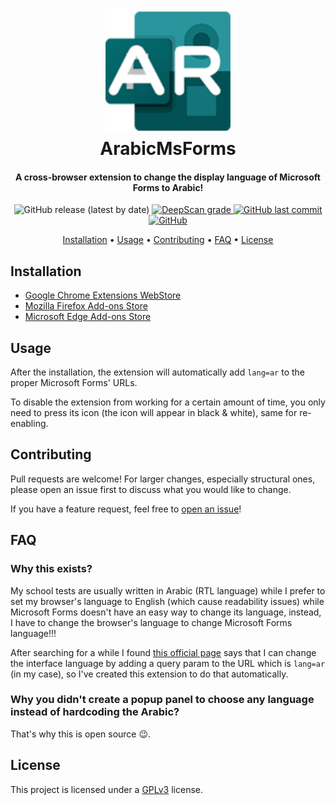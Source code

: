 <h1 align="center" style="position: relative;">
    <img width="200" src="./extension/images/128px.png"/><br>
    ArabicMsForms
</h1>

<h4 align="center">
    A cross-browser extension to change the display language of Microsoft Forms to Arabic!
</h4>

<p align="center">
	<img alt="GitHub release (latest by date)" src="https://img.shields.io/github/v/release/hadialqattan/arabic-ms-forms-extension">
    <a href="https://deepscan.io/dashboard#view=project&tid=13457&pid=16635&bid=361032"><img src="https://deepscan.io/api/teams/13457/projects/16635/branches/361032/badge/grade.svg" alt="DeepScan grade">
	<img alt="GitHub last commit" src="https://img.shields.io/github/last-commit/hadialqattan/arabic-ms-forms-extension">
    <img alt="GitHub" src="https://img.shields.io/github/license/hadialqattan/no-darkreader">
</p>

<p align="center">
    <a href="#installation">Installation</a> •
    <a href="#usage">Usage</a> •
    <a href="#contributing">Contributing</a> •
    <a href="#faq">FAQ</a> •
    <a href="#license">License</a>
</p>

## Installation

- [Google Chrome Extensions WebStore](https://chrome.google.com/webstore/detail/arabicmsforms/ojkgdfdcnecnkndghddcpmdbbdedeocd)
- [Mozilla Firefox Add-ons Store](https://addons.mozilla.org/en-US/firefox/addon/arabicmsforms/)
- [Microsoft Edge Add-ons Store](https://microsoftedge.microsoft.com/addons/detail/arabicmsforms/anfogchmdlmfclgijpaljcnaceiameej)

## Usage

After the installation, the extension will automatically add `lang=ar` to the proper Microsoft Forms' URLs.

To disable the extension from working for a certain amount of time, you only need to press its icon (the icon will appear in black & white), same for re-enabling.

## Contributing

Pull requests are welcome! For larger changes, especially structural ones, please open an issue first to discuss what you would like to change.

If you have a feature request, feel free to [open an issue](https://github.com/hadialqattan/arabic-ms-forms-extension/issues)!

## FAQ

### Why this exists?

My school tests are usually written in Arabic (RTL language) while I prefer to set my browser's language to English (which cause readability issues) while Microsoft Forms doesn't have an easy way to change its language, instead, I have to change the browser's language to change Microsoft Forms language!!!

After searching for a while I found [this official page](https://support.microsoft.com/en-us/office/language-settings-for-microsoft-forms-b282f9aa-0fe4-4290-b1e1-827a8a35ac27) says that I can change the interface language by adding a query param to the URL which is `lang=ar` (in my case), so I've created this extension to do that automatically.

### Why you didn't create a popup panel to choose any language instead of hardcoding the Arabic?

That's why this is open source 😉.

## License

This project is licensed under a [GPLv3](./LICENSE) license.

